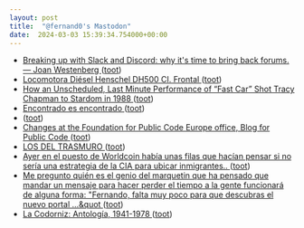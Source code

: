 ```yaml
---
layout: post
title:  "@fernand0's Mastodon"
date:  2024-03-03 15:39:34.754000+00:00
---
```

*  [Breaking up with Slack and Discord: why it's time to bring back forums. — Joan Westenberg ](https://joanwestenberg.com/blog/breaking-up-with-slack-and-discord-why-its-time-to-bring-back-forum) ([toot](https://mastodon.social/@fernand0/112032505839686503))
*  [Locomotora Diésel Henschel DH500 CI. Frontal ](https://www.flickr.com/photos/fernand0/53530748788) ([toot](https://mastodon.social/@fernand0/112032307084899510))
*  [How an Unscheduled, Last Minute Performance of “Fast Car” Shot Tracy Chapman to Stardom in 1988 ](https://www.openculture.com/2024/02/how-an-unscheduled-last-minute-performance-of-fast-car-shot-tracy-chapman-to-stardom-in-1988.htm) ([toot](https://mastodon.social/@fernand0/112032237840315489))
*  [Encontrado es encontrado ](https://mastodon.social/@fernand0/112032056523820374) ([toot](https://mastodon.social/@fernand0/112032056523820374))
*  [ ](https://todon.eu/@mondadientes) ([toot](https://mastodon.social/@fernand0/112032054814179074))
*  [Changes at the Foundation for Public Code Europe office, Blog for Public Code ](https://blog.publiccode.net/news/2024/02/28/changes-at-the-europe-office.htm) ([toot](https://mastodon.social/@fernand0/112031712151923561))
*  [LOS DEL TRASMURO ](https://youtu.be/ZOg7bbycAB) ([toot](https://mastodon.social/@fernand0/112031564257718522))
*  [Ayer en el puesto de Worldcoin había unas filas que hacían pensar si no sería una estrategia de la CIA para ubicar inmigrantes.. ](https://mastodon.social/@fernand0/112031542501252365) ([toot](https://mastodon.social/@fernand0/112031542501252365))
*  [Me pregunto quién es el genio del marquetin que ha pensado que mandar un mensaje para hacer perder el tiempo a la gente funcionará de alguna forma: &quot;Fernando, falta muy poco para que descubras el nuevo portal ...&quot ](https://mastodon.social/@fernand0/112031403383450847) ([toot](https://mastodon.social/@fernand0/112031403383450847))
*  [La Codorniz: Antología, 1941-1978 ](https://fotografiasenmovimiento.wordpress.com/2024/03/03/la-codorniz-antologia-1941-1978) ([toot](https://mastodon.social/@fernand0/112031294828996319))
